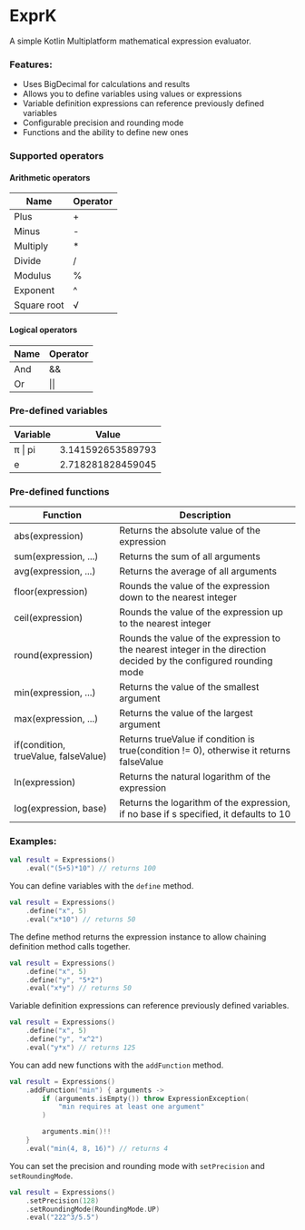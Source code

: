 # ExprK

A simple Kotlin Multiplatform mathematical expression evaluator.

### Features:

* Uses BigDecimal for calculations and results
* Allows you to define variables using values or expressions
* Variable definition expressions can reference previously defined variables
* Configurable precision and rounding mode
* Functions and the ability to define new ones

### Supported operators

#### Arithmetic operators

| Name        | Operator |
|-------------|----------|
| Plus        | +        |
| Minus       | -        |
| Multiply    | *        |
| Divide      | /        |
| Modulus     | %        |
| Exponent    | ^        |
| Square root | √        |

#### Logical operators

| Name | Operator |
|------|----------|
| And  | &&       |
| Or   | \|\|     |

### Pre-defined variables

| Variable | Value             |
|----------|-------------------|
| π \| pi  | 3.141592653589793 |
| e        | 2.718281828459045 |

### Pre-defined functions

| Function                             | Description                                                                                                        |
|--------------------------------------|--------------------------------------------------------------------------------------------------------------------|
| abs(expression)                      | Returns the absolute value of the expression                                                                       |
| sum(expression, ...)                 | Returns the sum of all arguments                                                                                   |
| avg(expression, ...)                 | Returns the average of all arguments                                                                               |
| floor(expression)                    | Rounds the value of the expression down to the nearest integer                                                     |
| ceil(expression)                     | Rounds the value of the expression up to the nearest integer                                                       |
| round(expression)                    | Rounds the value of the expression to the nearest integer in the direction decided by the configured rounding mode |
| min(expression, ...)                 | Returns the value of the smallest argument                                                                         |
| max(expression, ...)                 | Returns the value of the largest argument                                                                          |
| if(condition, trueValue, falseValue) | Returns trueValue if condition is true(condition != 0), otherwise it returns falseValue                            |
| ln(expression)                       | Returns the natural logarithm of the expression                                                                    |
| log(expression, base)                | Returns the logarithm of the expression, if no base if s specified, it defaults to 10                              |

### Examples:

````Kotlin
val result = Expressions()
    .eval("(5+5)*10") // returns 100
````

You can define variables with the `define` method.

````Kotlin
val result = Expressions()
    .define("x", 5)
    .eval("x*10") // returns 50
````

The define method returns the expression instance to allow chaining definition method calls together.

````Kotlin
val result = Expressions()
    .define("x", 5)
    .define("y", "5*2")
    .eval("x*y") // returns 50
````

Variable definition expressions can reference previously defined variables.

````Kotlin
val result = Expressions()
    .define("x", 5)
    .define("y", "x^2")
    .eval("y*x") // returns 125
````

You can add new functions with the `addFunction` method.

````kotlin
val result = Expressions()
    .addFunction("min") { arguments ->
        if (arguments.isEmpty()) throw ExpressionException(
            "min requires at least one argument"
        )

        arguments.min()!!
    }
    .eval("min(4, 8, 16)") // returns 4
````

You can set the precision and rounding mode with `setPrecision` and `setRoundingMode`.

````Kotlin
val result = Expressions()
    .setPrecision(128)
    .setRoundingMode(RoundingMode.UP)
    .eval("222^3/5.5") 
````
